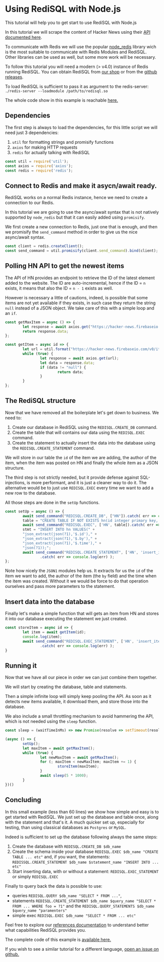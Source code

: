 # Using RediSQL with Node.js

This tutorial will help you to get start to use RediSQL with Node.js

In this tutorial we will scrape the content of Hacker News using their [API documented here](https://github.com/HackerNews/API).

To communicate with Redis we will use the popular [node\_redis](https://github.com/NodeRedis/node_redis) library wich is the most suitable to communicate with Redis Modules and RediSQL. Other libraries can be used as well, but some more work will be necessary.

To follow this tutorial you will need a modern \(&gt; v4.0\) instance of Redis running RediSQL. You can obtain RediSQL from [our shop](https://payhip.com/b/Ri4d) or from the [github releases](https://github.com/RedBeardLab/rediSQL/releases).

To load RediSQL is sufficient to pass it as argument to the redis-server: `./redis-server --loadmodule /path/to/redisql.so`

The whole code show in this example is reachable [here.](https://github.com/RedBeardLab/rediSQL/blob/master/doc/docs/blog/node/hn.js)

## Dependencies

The first step is always to load the dependencies, for this little script we will need just 3 dependencies:

1. `util` for formatting strings and promisify functions
2. `axios` for making HTTP requests
3. `redis` for actually talking with RediSQL

```javascript
const util = require('util');
const axios = require('axios');
const redis = require('redis');
```

## Connect to Redis and make it asycn/await ready.

RediSQL works on a normal Redis instance, hence we need to create a connection to our Redis.

In this tutorial we are going to use the async/await syntax that is not natively supported by `node_redis` but that it can easily added using `promisify`.

We first create a new connection to Redis, just one that is enough, and then we promisify the `send_command` method in order to give us the nice async/await syntax.

```javascript
const client = redis.createClient();
const send_command = util.promisify(client.send_command).bind(client);
```

## Polling HN API to get the newest items

The API of HN provides an endpoint to retrieve the ID of the latest element added to the website. The ID are auto-incremental, hence if the ID = `n` exists, it means that also the ID = `n - 1` exists as well.

However is necessary a little of cautions, indeed, is possible that some items are not yet available if they exists, in such case they return the string `null` instead of a JSON object. We take care of this with a simple loop and an `if`.

```javascript
const getMaxItem = async () => {
        let response = await axios.get("https://hacker-news.firebaseio.com/v0/maxitem.json");
        return response.data;
};

const getItem = async id => {
        let url = util.format("https://hacker-news.firebaseio.com/v0/item/%s.json", id);
        while (true) {
                let response = await axios.get(url);
                let data = response.data;
                if (data != "null") {
                        return data;
                }
        }
};
```

## The RediSQL structure

Now that we have removed all the boilerplate let's get down to business. We need to:

1. Create our database in RediSQL using the `REDISQL.CREATE_DB` command.
2. Create the table that will contains our data using the `REDISQL.EXEC` command.
3. Create the statement to actually insert the data into the database using the `REDISQL.CREATE_STATEMENT` command. 

We will store in our table the `id` of the item we are adding, the author of the item, when the item was posted on HN and finally the whole item as a JSON structure.

The third step is not strictly needed, but it provide defense against SQL-injections, is more performant, and it is just a cleaner way to do it. The alternative would be to just use `REDISQL.EXEC` every time we want to add a new row to the database.

All those steps are done in the `setUp` functions.

```javascript
const setUp = async () => {
        await send_command("REDISQL.CREATE_DB", ["HN"]).catch( err => console.log(err) );
        table = "CREATE TABLE IF NOT EXISTS hn(id integer primary key, author text, time int, item text);"
        await send_command("REDISQL.EXEC", ['HN', table]).catch( err => console.log(err) );
        stmt = "INSERT INTO hn VALUES(" + 
        "json_extract(json(?1),'$.id')," +
        "json_extract(json(?1),'$.by')," +
        "json_extract(json(?1),'$.time')," +
        "json(?1));";
        await send_command("REDISQL.CREATE_STATEMENT", ['HN', 'insert_item', stmt])
                .catch( err => console.log(err) );
};
```

Note how nicely the `JSON1` modules help us. It extracts for us the `id` of the item we want to add, the author of the item \(the `by` field\) and the time when the item was created. Without it we would be force to do that operation ourselves and pass more parameters to the statement.

## Insert data into the database

Finally let's make a simple function that will gets an item from HN and stores it into our database executing the statement we just created.

```javascript
const storeItem = async id => {
        let item = await getItem(id);
        console.log(item);
        await send_command("REDISQL.EXEC_STATEMENT", ['HN', 'insert_item', JSON.stringify(item)])
                .catch( err => console.log(err) );
}
```

## Running it

Now that we have all our piece in order we can just combine them together.

We will start by creating the database, table and statements.

Then a simple infinite loop will simply keep pooling the API. As soon as it detects new items available, it download them, and store those into the database.

We also include a small throttling mechanism to avoid hammering the API, which is not needed using the `sleep` function.

```javascript
const sleep = (waitTimeInMs) => new Promise(resolve => setTimeout(resolve, waitTimeInMs));

(async () => {
        setUp();
        let maxItem = await getMaxItem();
        while (true) {
                let newMaxItem = await getMaxItem();
                for (; maxItem < newMaxItem; maxItem += 1) {
                        storeItem(maxItem);
                }
                await sleep(5 * 1000);
        }
})()
```

## Concluding

In this small example \(less than 60 lines\) we show how simple and easy is to get started with RediSQL. We just set up the database and table once, along with the statement and that's it. A much quicker set up, especially for testing, than using classical databases as `Postgres` or `MySQL`.

Indeed is sufficient to set up the database following always the same steps:

1. Create the database with `REDISQL.CREATE_DB $db_name`
2. Create the schema inside your database `REDISQL.EXEC $db_name "CREATE TABLE ... etc"` and, if you want, the statements: `REDISSQL.CREATE_STATEMENT $db_name $statement_name "INSERT INTO ... etc"`
3. Start inserting data, with or without a statement: `REDISQL.EXEC_STATEMENT` or simply `REDISQL.EXEC`

Finally to query back the data is possible to use:

* queries `REDISQL.QUERY $db_name "SELECT * FROM ..."`,
* statements `REDISQL.CREATE_STATEMENT $db_name $query_name "SELECT * FROM ... WHERE foo = ?1"` and the `REDISQL.QUERY_STATEMENTS $db_name $query_name "paramenters"`
* simple exec `REDISQL.EXEC $db_name "SELECT * FROM ... etc"`

Feel free to explore our [references documentation](https://github.com/gitbook-playground/zeeSQL-doc/tree/b4c76d686bcd2079425bbd979f4db8e76f8e250c/docs/references/README.md) to understand better what capabilities RediSQL provides you.

The complete code of this example is [available here.](https://github.com/RedBeardLab/rediSQL/blob/master/doc/docs/blog/node/hn.js)

If you wish to see a similar tutorial for a different language, [open an issue on github.](https://github.com/RedBeardLab/rediSQL/issues/new)

